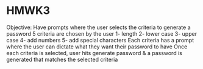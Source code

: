 # HMWK3
Objective: Have prompts where the user selects the criteria to generate a password
5 criteria are chosen by the user
    1- length
    2- lower case
    3- upper case
    4- add numbers
    5- add special characters
Each criteria has a prompt where the user can dictate what they want their password to have
Once each criteria is selected, user hits generate password & a password is generated that matches the selected criteria

